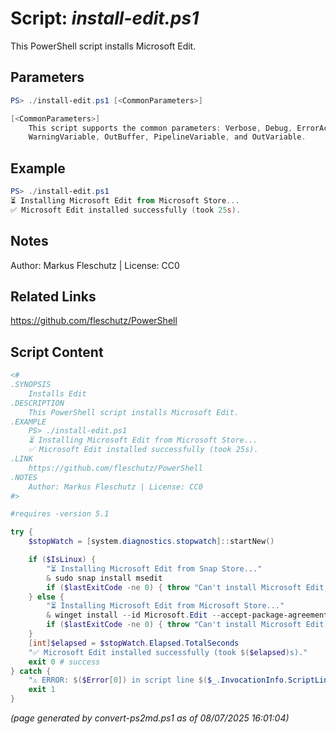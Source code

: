 Script: *install-edit.ps1*
========================

This PowerShell script installs Microsoft Edit.

Parameters
----------
```powershell
PS> ./install-edit.ps1 [<CommonParameters>]

[<CommonParameters>]
    This script supports the common parameters: Verbose, Debug, ErrorAction, ErrorVariable, WarningAction, 
    WarningVariable, OutBuffer, PipelineVariable, and OutVariable.
```

Example
-------
```powershell
PS> ./install-edit.ps1
⏳ Installing Microsoft Edit from Microsoft Store...
✅ Microsoft Edit installed successfully (took 25s).

```

Notes
-----
Author: Markus Fleschutz | License: CC0

Related Links
-------------
https://github.com/fleschutz/PowerShell

Script Content
--------------
```powershell
<#
.SYNOPSIS
	Installs Edit
.DESCRIPTION
	This PowerShell script installs Microsoft Edit.
.EXAMPLE
	PS> ./install-edit.ps1
	⏳ Installing Microsoft Edit from Microsoft Store...
	✅ Microsoft Edit installed successfully (took 25s).
.LINK
	https://github.com/fleschutz/PowerShell
.NOTES
	Author: Markus Fleschutz | License: CC0
#>

#requires -version 5.1

try {
	$stopWatch = [system.diagnostics.stopwatch]::startNew()

	if ($IsLinux) {
		"⏳ Installing Microsoft Edit from Snap Store..."
		& sudo snap install msedit 
		if ($lastExitCode -ne 0) { throw "Can't install Microsoft Edit, is it already installed?" }
	} else {
		"⏳ Installing Microsoft Edit from Microsoft Store..."
		& winget install --id Microsoft.Edit --accept-package-agreements --accept-source-agreements
		if ($lastExitCode -ne 0) { throw "Can't install Microsoft Edit, is it already installed?" }
	}
	[int]$elapsed = $stopWatch.Elapsed.TotalSeconds
	"✅ Microsoft Edit installed successfully (took $($elapsed)s)."
	exit 0 # success
} catch {
	"⚠️ ERROR: $($Error[0]) in script line $($_.InvocationInfo.ScriptLineNumber)."
	exit 1
}
```

*(page generated by convert-ps2md.ps1 as of 08/07/2025 16:01:04)*
